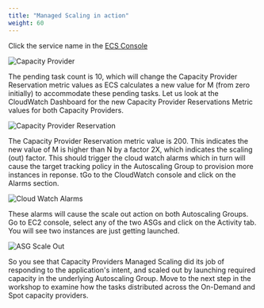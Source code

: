 ```yaml
---
title: "Managed Scaling in action"
weight: 60
---
```


Click the service name in the [ECS Console](https://console.aws.amazon.com/ecs/home?#/clusters) 

![Capacity Provider](/images/ecs-spot-capacity-providers/CP4.png) 

The pending task count is 10, which will change the Capacity Provider Reservation metric values as ECS calculates a new value for M (from zero initially) to accommodate these pending tasks. Let us look at the CloudWatch Dashboard for the new Capacity Provider Reservations Metric values for both Capacity Providers.

![Capacity Provider Reservation](/images/ecs-spot-capacity-providers/cp5.png) 

The Capacity Provider Reservation metric value is 200. This indicates the new value of M is higher than N by a factor 2X, which indicates the scaling (out) factor. This should trigger the cloud watch alarms which in turn will cause the target tracking policy in the Autoscaling Group to provision more instances in reponse. tGo to the CloudWatch console and click on the Alarms section.

![Cloud Watch Alarms](/images/ecs-spot-capacity-providers/cp6.png)

These alarms will cause the scale out action on both Autoscaling Groups. Go to EC2 console, select any of the two ASGs and click on the Activity tab. You will see two instances are just getting launched.

![ASG Scale Out](/images/ecs-spot-capacity-providers/cp10.png)

So you see that Capacity Providers Managed Scaling did its job of responding to the application's intent, and scaled out by launching required capacity in the underlying Autoscaling Group. Move to the next step in the workshop to examine how the tasks distributed across the On-Demand and Spot capacity providers. 